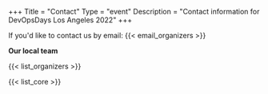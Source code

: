+++
Title = "Contact"
Type = "event"
Description = "Contact information for DevOpsDays Los Angeles 2022"
+++

If you'd like to contact us by email: {{< email_organizers >}}

**Our local team**

{{< list_organizers >}}


{{< list_core >}}
